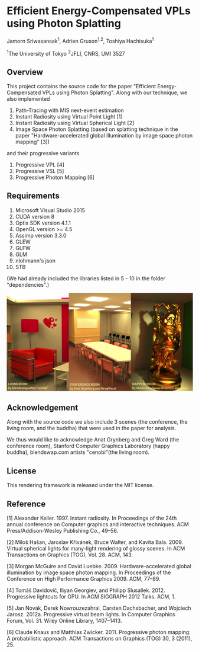 # Efficient Energy-Compensated VPLs using Photon Splatting

Jamorn Sriwasansak<sup>1</sup>, Adrien Gruson<sup>1,2</sup>, Toshiya Hachisuka<sup>1</sup>

<sup>1</sup>The University of Tokyo <sup>2</sup>JFLI, CNRS, UMI 3527

## Overview
This project contains the source code for the paper "Efficient Energy-Compensated VPLs using Photon Splatting". Along with our technique, we also implemented 
1. Path-Tracing with MIS next-event estimation
2. Instant Radiosity using Virtual Point Light [1]
3. Instant Radiosity using Virtual Spherical Light [2]
4. Image Space Photon Splatting (based on splatting technique in the paper "Hardware-accelerated global illumination by
image space photon mapping" [3])

and their progressive variants
1. Progressive VPL [4]
2. Progressive VSL [5]
3. Progressive Photon Mapping [6]

## Requirements
1. Microsoft Visual Studio 2015
2. CUDA version 8
3. Optix SDK version 4.1.1
4. OpenGL version >= 4.5
5. Assimp version 3.3.0
6. GLEW
7. GLFW
8. GLM
9. nlohmann's json
10. STB

(We had already included the libraries listed in 5 - 10 in the folder "dependencies".)

<img src="readme-resources/main_image.jpg"/>

## Acknowledgement
Along with the source code we also include 3 scenes (the conference, the living room, and the buddha) that were used in the paper for analysis. 

We thus would like to acknowledge Anat Grynberg and Greg Ward (the conference room), Stanford Computer Graphics Laboratory (happy buddha), blendswap.com artists "cenobi"(the living room).

## License
This rendering framework is released under the MIT license.

## Reference
[1] Alexander Keller. 1997. Instant radiosity. In Proceedings of the 24th annual conference
on Computer graphics and interactive techniques. ACM Press/Addison-Wesley
Publishing Co., 49–56.

[2] Miloš Hašan, Jaroslav Křivánek, Bruce Walter, and Kavita Bala. 2009. Virtual spherical
lights for many-light rendering of glossy scenes. In ACM Transactions on Graphics
(TOG), Vol. 28. ACM, 143.

[3] Morgan McGuire and David Luebke. 2009. Hardware-accelerated global illumination by
image space photon mapping. In Proceedings of the Conference on High Performance
Graphics 2009. ACM, 77–89.

[4] Tomáš Davidovič, Iliyan Georgiev, and Philipp Slusallek. 2012. Progressive lightcuts
for GPU. In ACM SIGGRAPH 2012 Talks. ACM, 1.

[5] Jan Novák, Derek Nowrouzezahrai, Carsten Dachsbacher, and Wojciech Jarosz. 2012a.
Progressive virtual beam lights. In Computer Graphics Forum, Vol. 31. Wiley Online
Library, 1407–1413.

[6] Claude Knaus and Matthias Zwicker. 2011. Progressive photon mapping: A probabilistic
approach. ACM Transactions on Graphics (TOG) 30, 3 (2011), 25.
